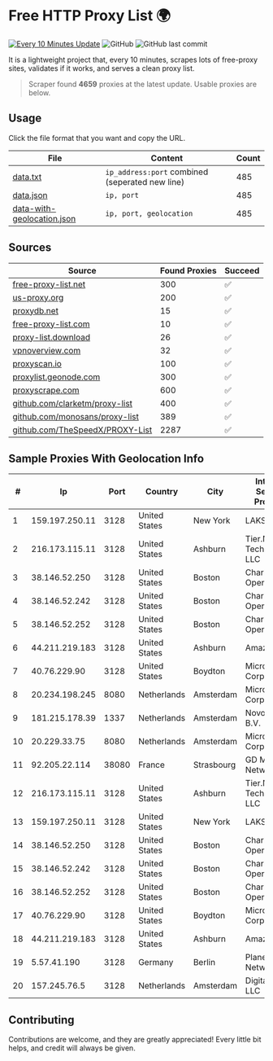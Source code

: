 
# Free HTTP Proxy List 🌍

[![Every 10 Minutes Update](https://github.com/mertguvencli/http-proxy-list/actions/workflows/main.yml/badge.svg?branch=main)](https://github.com/mertguvencli/http-proxy-list/actions/workflows/main.yml)
![GitHub](https://img.shields.io/github/license/mertguvencli/http-proxy-list)
![GitHub last commit](https://img.shields.io/github/last-commit/mertguvencli/http-proxy-list)

It is a lightweight project that, every 10 minutes, scrapes lots of free-proxy sites, validates if it works, and serves a clean proxy list.


> Scraper found **4659** proxies at the latest update. Usable proxies are below.

## Usage

Click the file format that you want and copy the URL.


|File|Content|Count|
|----|-------|-----|
|[data.txt](https://raw.githubusercontent.com/mertguvencli/http-proxy-list/main/proxy-list/data.txt)|`ip_address:port` combined (seperated new line)|485|
|[data.json](https://raw.githubusercontent.com/mertguvencli/http-proxy-list/main/proxy-list/data.json)|`ip, port`|485|
|[data-with-geolocation.json](https://raw.githubusercontent.com/mertguvencli/http-proxy-list/main/proxy-list/data-with-geolocation.json)|`ip, port, geolocation`|485|

## Sources

|Source|Found Proxies|Succeed|
|------|-------------|-------|
|[free-proxy-list.net](https://free-proxy-list.net)|300|✅|
|[us-proxy.org](https://www.us-proxy.org)|200|✅|
|[proxydb.net](http://proxydb.net)|15|✅|
|[free-proxy-list.com](https://free-proxy-list.com/?page=&port=&type%5B%5D=http&type%5B%5D=https&up_time=0&search=Search)|10|✅|
|[proxy-list.download](https://www.proxy-list.download/HTTP)|26|✅|
|[vpnoverview.com](https://vpnoverview.com/privacy/anonymous-browsing/free-proxy-servers)|32|✅|
|[proxyscan.io](https://www.proxyscan.io)|100|✅|
|[proxylist.geonode.com](https://proxylist.geonode.com/api/proxy-list?limit=300&page=1&sort_by=lastChecked&sort_type=desc&protocols=http,https)|300|✅|
|[proxyscrape.com](https://api.proxyscrape.com/v2/?request=displayproxies&protocol=http&timeout=10000&country=all&ssl=all&anonymity=all)|600|✅|
|[github.com/clarketm/proxy-list](https://raw.githubusercontent.com/clarketm/proxy-list/master/proxy-list-raw.txt)|400|✅|
|[github.com/monosans/proxy-list](https://raw.githubusercontent.com/monosans/proxy-list/main/proxies/http.txt)|389|✅|
|[github.com/TheSpeedX/PROXY-List](https://raw.githubusercontent.com/TheSpeedX/PROXY-List/master/http.txt)|2287|✅|


## Sample Proxies With Geolocation Info

|#|Ip|Port|Country|City|Internet Service Provider|
|-|--|----|-------|----|-------------------------|
|1|159.197.250.11|3128|United States|New York|LAKSH|
|2|216.173.115.11|3128|United States|Ashburn|Tier.Net Technologies LLC|
|3|38.146.52.250|3128|United States|Boston|Charles River Operation|
|4|38.146.52.242|3128|United States|Boston|Charles River Operation|
|5|38.146.52.252|3128|United States|Boston|Charles River Operation|
|6|44.211.219.183|3128|United States|Ashburn|Amazon.com|
|7|40.76.229.90|3128|United States|Boydton|Microsoft Corporation|
|8|20.234.198.245|8080|Netherlands|Amsterdam|Microsoft Corporation|
|9|181.215.178.39|1337|Netherlands|Amsterdam|NovoServe B.V.|
|10|20.229.33.75|8080|Netherlands|Amsterdam|Microsoft Corporation|
|11|92.205.22.114|38080|France|Strasbourg|GD MASS Network|
|12|216.173.115.11|3128|United States|Ashburn|Tier.Net Technologies LLC|
|13|159.197.250.11|3128|United States|New York|LAKSH|
|14|38.146.52.250|3128|United States|Boston|Charles River Operation|
|15|38.146.52.242|3128|United States|Boston|Charles River Operation|
|16|38.146.52.252|3128|United States|Boston|Charles River Operation|
|17|40.76.229.90|3128|United States|Boydton|Microsoft Corporation|
|18|44.211.219.183|3128|United States|Ashburn|Amazon.com|
|19|5.57.41.190|3128|Germany|Berlin|Planetary-Networks|
|20|157.245.76.5|3128|Netherlands|Amsterdam|DigitalOcean, LLC|



## Contributing

Contributions are welcome, and they are greatly appreciated! Every
little bit helps, and credit will always be given.

